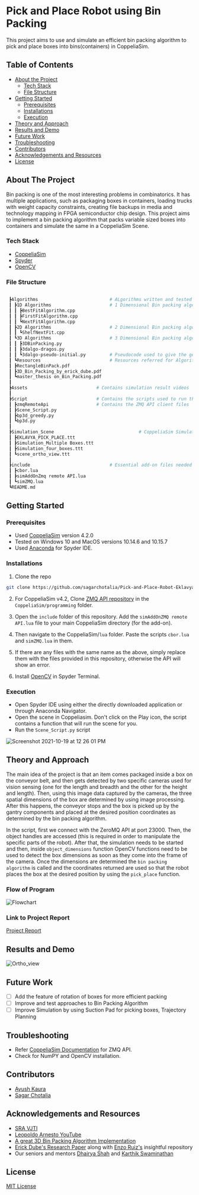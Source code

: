 

# Pick and Place Robot using Bin Packing
This project aims to use and simulate an efficient bin packing algorithm to pick and place boxes into bins(containers) in CoppeliaSim.

<!-- TABLE OF CONTENTS -->
## Table of Contents

* [About the Project](#about-the-project)
  * [Tech Stack](#tech-stack)
  * [File Structure](#file-structure)
* [Getting Started](#getting-started)
  * [Prerequisites](#prerequisites)
  * [Installations](#installations)
  * [Execution](#execution)
* [Theory and Approach](#theory-and-approach)
* [Results and Demo](#results-and-demo)
* [Future Work](#future-work)
* [Troubleshooting](#troubleshooting)
* [Contributors](#contributors)
* [Acknowledgements and Resources](#acknowledgements-and-resources)
* [License](#license)


<!-- ABOUT THE PROJECT -->
## About The Project
Bin packing is one of the most interesting problems in combinatorics. It has multiple applications, such as packaging boxes in containers, loading trucks with weight capacity constraints, creating file backups in media and technology mapping in FPGA semiconductor chip design. This project aims to implement a bin packing algorithm that packs variable sized boxes into containers and simulate the same in a CoppeliaSim Scene. 

### Tech Stack
- [CoppeliaSim](https://www.coppeliarobotics.com/downloads)
- [Spyder](https://www.spyder-ide.org/)
- [OpenCV](https://opencv.org/)

### File Structure
```sh

 ┣Algorithms                           # ALgorithms written and tested
 ┃ ┣1D Algorithms                      # 1 Dimensional Bin packing algorithms
 ┃ ┃ ┣BestFitAlgorithm.cpp             
 ┃ ┃ ┣FirstFitAlgorithm.cpp            
 ┃ ┃ ┗NextFitAlgorithm.cpp             
 ┃ ┣2D Algorithms                      # 2 Dimensional Bin packing algorithms
 ┃ ┃ ┗ShelfNextFit.cpp
 ┃ ┗3D Algorithms                      # 3 Dimensional Bin packing algorithms
 ┃ ┃ ┣3DBinPacking.py
 ┃ ┃ ┣3dalgo-dragos.py
 ┃ ┃ ┗3dalgo-pseudo-initial.py         # Pseudocode used to give the general outline of the algorithm
 ┃ ┗Resources                          # Resources referred for Algorithms
 ┃ ┣RectangleBinPack.pdf
 ┃ ┣3D_Bin_Packing_by_erick_dube.pdf
 ┃ ┗master_thesis on_Bin_Packing.pdf
 ┃
 ┣Assets                          # Contains simulation result videos
 ┃
 ┣Script                          # Contains the scripts used to run the scene
 ┃ ┣zmqRemoteApi                  # Contains the ZMQ API client files
 ┃ ┣Scene_Script.py
 ┃ ┣bp3d_greedy.py
 ┃ ┗bp3d.py
 ┃ 
 ┣Simulation_Scene                                # CoppeliaSim Simulation Scenes 
 ┃ ┣EKLAVYA_PICK_PLACE.ttt
 ┃ ┣Simulation_Multiple Boxes.ttt
 ┃ ┣Simulation_four_boxes.ttt
 ┃ ┗scene_ortho_view.ttt
 ┃
 ┣include                              # Essential add-on files needed for ZMQ-API 
 ┃ ┣cbor.lua
 ┃ ┣simAddOnZmq remote API.lua
 ┃ ┗simZMQ.lua
 ┗README.md
```
<!-- GETTING STARTED -->
## Getting Started

### Prerequisites

* Used [CoppeliaSim](https://www.coppeliarobotics.com/downloads) version 4.2.0
* Tested on Windows 10 and MacOS versions 10.14.6 and 10.15.7
* Used [Anaconda](https://www.anaconda.com/products/individual) for Spyder IDE.

### Installations

1. Clone the repo
```sh
git clone https://github.com/sagarchotalia/Pick-and-Place-Robot-Eklavya.git
```
2. For CoppeliaSim v4.2, Clone [ZMQ API repository](https://github.com/CoppeliaRobotics/zmqRemoteApi) in the `CoppeliaSim/programming` folder.

3. Open the `include` folder of this repository. Add the `simAddOnZMQ remote API.lua` file to your main CoppeliaSim directory (for the add-on).

4. Then navigate to the CoppeliaSim/`lua` folder. Paste the scripts `cbor.lua` and `simZMQ.lua` in them.

5. If there are any files with the same name as the above, simply replace them with the files provided in this repository, otherwise the API will show an error.

6. Install [OpenCV](https://pypi.org/project/opencv-python/) in Spyder Terminal.


### Execution
* Open Spyder IDE using either the directly downloaded application or through Anaconda Navigator.
* Open the scene in Coppeliasim. Don't click on the Play icon, the script contains a function that will run the scene for you.
* Run the `Scene_Script.py` script

![Screenshot 2021-10-19 at 12 26 01 PM](https://user-images.githubusercontent.com/72294682/137859058-2378f94c-d46c-4b11-b86c-37fe697f598c.png)

## Theory and Approach
The main idea of the project is that an item comes packaged inside a box on the conveyor belt, and then gets detected by two specific cameras used for vision sensing (one for the length and breadth and the other for the height and length). Then, using this image data captured by the cameras, the three spatial dimensions of the box are determined by using image processing. After this happens, the conveyor stops and the box is picked up by the gantry components and placed at the desired position coordinates as determined by the bin packing algorithm.

In the script, first we connect with the ZeroMQ API at port 23000. Then, the object handles are accessed (this is required in order to manipulate the specific parts of the robot). After that, the simulation needs to be started and then, inside `object_dimensions` function OpenCV functions need to be used to detect the box dimensions as soon as they come into the frame of the camera. Once the dimensions are determined the `bin packing algorithm` is called and the coordinates returned are used so that the robot places the box at the desired position by using the `pick_place` function.

### Flow of Program
![Flowchart](https://user-images.githubusercontent.com/74896007/138588431-37144891-8cab-4aec-ba02-f05c8a8b598b.png)

### Link to Project Report
[Project Report](https://docs.google.com/document/d/1txoOz33IaBZjSIHfNyIviBPgDyPdN93gMFWjdAiwCmc/edit?usp=sharing)

<!-- RESULTS AND DEMO -->
## Results and Demo

![Ortho_view](https://user-images.githubusercontent.com/74896007/138589116-f5a653d2-310c-4c60-bc80-b79055fb11ef.gif)

<!-- FUTURE WORK -->
## Future Work
- [ ] Add the feature of rotation of boxes for more efficient packing
- [ ] Improve and test approaches to Bin Packing Algorithm
- [ ] Improve Simulation by using Suction Pad for picking boxes, Trajectory Planning 

## Troubleshooting
* Refer [CoppeliaSim Documentation](https://www.coppeliarobotics.com/helpFiles/en/zmqRemoteApiOverview.htm) for ZMQ API.
* Check for NumPY and OpenCV installation.

<!-- CONTRIBUTORS -->
## Contributors
* [Ayush Kaura](https://github.com/Ayush-Kaura)
* [Sagar Chotalia](https://github.com/sagarchotalia)


<!-- ACKNOWLEDGEMENTS AND REFERENCES -->
## Acknowledgements and Resources
* [SRA VJTI](https://github.com/SRA-VJTI/Delta2021)
* [Leopoldo Arnesto YouTube](https://www.youtube.com/watch?v=PwGY8PxQOXY&list=PLjzuoBhdtaXOoqkJUqhYQletLLnJP8vjZ)
* [A great 3D Bin Packing Algorithm Implementation](https://github.com/dragostudorache/3D-Bin-Packing-Text-Based-Python-Script)
* [Erick Dube's Research Paper](https://github.com/enzoruiz/3dbinpacking/blob/master/erick_dube_507-034.pdf) along with [Enzo Ruiz's](https://github.com/enzoruiz/3dbinpacking) insightful repository
* Our seniors and mentors [Dhairya Shah](https://github.com/dhairyashah1) and [Karthik Swaminathan](https://github.com/kart1802)


<!-- -->
## License
[MIT License](https://opensource.org/licenses/MIT)




